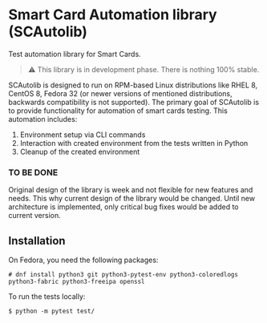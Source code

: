 # Smart Card Automation library (SCAutolib)
Test automation library for Smart Cards.

> ⚠️ This library is in development phase. There is nothing 100% stable.

SCAutolib is designed to run on RPM-based Linux distributions like RHEL 8, 
CentOS 8, Fedora 32 (or newer versions of mentioned distributions, backwards
compatibility is not supported). The primary goal of SCAutolib is to provide
functionality for automation of smart cards testing. This automation includes:

1. Environment setup via CLI commands
2. Interaction with created environment from the tests written in Python
3. Cleanup of the created environment

### TO BE DONE

Original design of the library is week and not flexible for new features and
needs. This why current design of the library would be changed. Until new
architecture is implemented, only critical bug fixes would be added to current
version.

## Installation

On Fedora, you need the following packages:

    # dnf install python3 git python3-pytest-env python3-coloredlogs python3-fabric python3-freeipa openssl

To run the tests locally:

    $ python -m pytest test/
